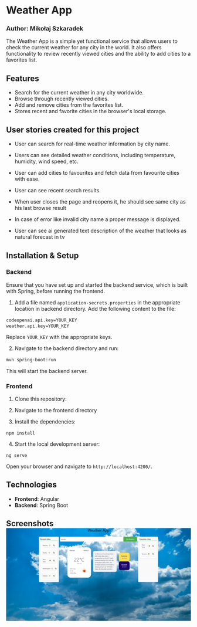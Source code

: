 # Weather App

### Author: Mikołaj Szkaradek

The Weather App is a simple yet functional service that allows users to check the current weather for any city in the world. It also offers functionality to review recently viewed cities and the ability to add cities to a favorites list.

## Features

- Search for the current weather in any city worldwide.
- Browse through recently viewed cities.
- Add and remove cities from the favorites list.
- Stores recent and favorite cities in the browser's local storage.

## User stories created for this project

- User can search for real-time weather information by city name. 

- Users can see detailed weather conditions, including temperature, humidity, wind speed, etc. 

- User can add cities to favourites and fetch data from favourite cities with ease. 

- User can see recent search results. 

- When user closes the page and reopens it, he should see same city as his last browse result 

- In case of error like invalid city name a proper message is displayed.

- User can see ai generated text description of the weather that looks as natural forecast in tv

## Installation & Setup

### Backend

Ensure that you have set up and started the backend service, which is built with Spring, before running the frontend.

1. Add a file named `application-secrets.properties` in the appropriate location in backend directory. Add the following content to the file:

```
codeopenai.api.key=YOUR_KEY
weather.api.key=YOUR_KEY
```

Replace `YOUR_KEY` with the appropriate keys.

2. Navigate to the backend directory and run:

```bash
mvn spring-boot:run
```

This will start the backend server.

### Frontend

1. Clone this repository:

2. Navigate to the frontend directory

3. Install the dependencies:

```
npm install
```

4. Start the local development server:

```
ng serve
```

Open your browser and navigate to `http://localhost:4200/`.

## Technologies

- **Frontend**: Angular
- **Backend**: Spring Boot

## Screenshots![image-20230810141350396](images\app-ss.png)
